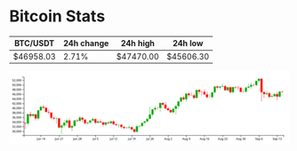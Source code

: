 # Bitcoin Stats

BTC/USDT|24h change|24h high|24h low|
|---|---|---|---|
|$46958.03|2.71%|$47470.00|$45606.30|

<img src="./chart.svg">
